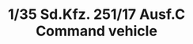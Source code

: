 ---
layout: product
title: "1/35 Sd.Kfz. 251/17 Ausf.C Command vehicle"
price: "4450" 
desc: "Maketa"
img_path: "/assets/img/AFV35117.jpg"
brand: "N/A"
available: false
special_offer: false
new: false
soon: false
cat: "010000"
subcat: "015100"
subsubcat: "0N/A"
sifra: "AFV35117"
popular: false
---